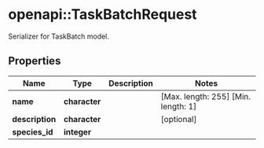 # openapi::TaskBatchRequest

Serializer for TaskBatch model.

## Properties
Name | Type | Description | Notes
------------ | ------------- | ------------- | -------------
**name** | **character** |  | [Max. length: 255] [Min. length: 1] 
**description** | **character** |  | [optional] 
**species_id** | **integer** |  | 


